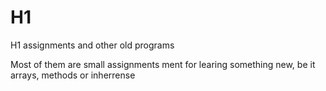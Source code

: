 # H1
H1 assignments and other old programs

Most of them are small assignments ment for learing something new, be it arrays, methods or inherrense